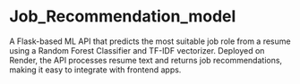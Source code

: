 # Job_Recommendation_model
A Flask-based ML API that predicts the most suitable job role from a resume using a Random Forest Classifier and TF-IDF vectorizer. Deployed on Render, the API processes resume text and returns job recommendations, making it easy to integrate with frontend apps.
